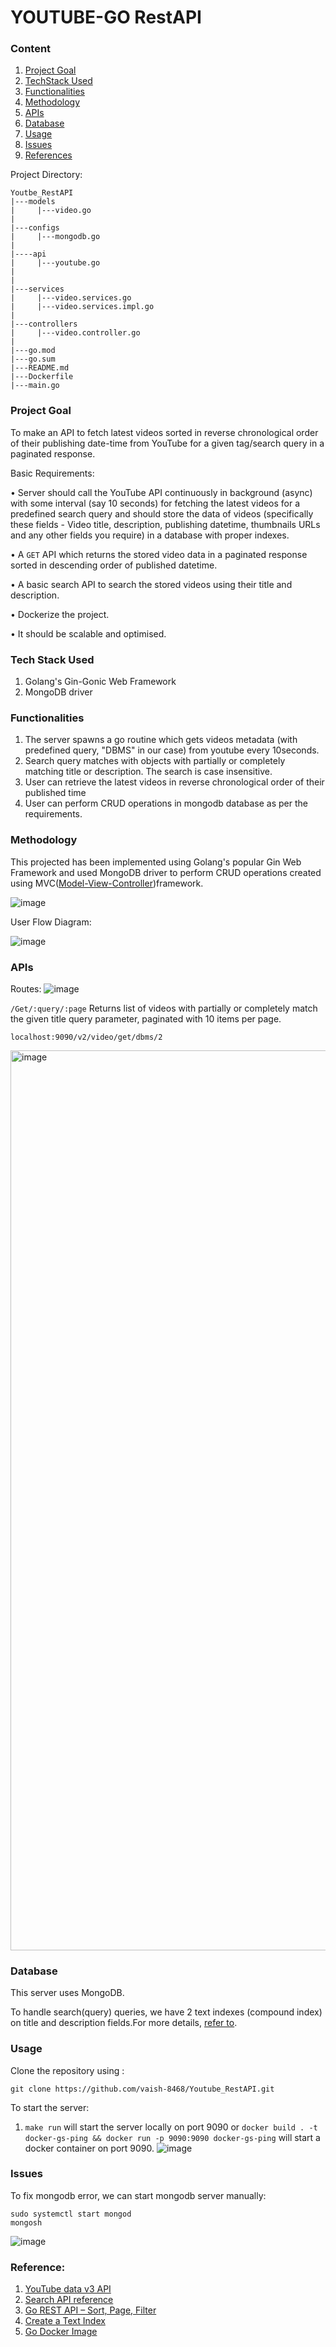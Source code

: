 # YOUTUBE-GO RestAPI
### Content
1. [Project Goal](https://github.com/vaish-8468/Youtube-API/edit/main/README.md#project-goal)
2. [TechStack Used](https://github.com/vaish-8468/Youtube-API/edit/main/README.md#tech-stack-used)
3. [Functionalities](https://github.com/vaish-8468/Youtube-API/edit/main/README.md#functionalities)
4. [Methodology](https://github.com/vaish-8468/Youtube-API/edit/main/README.md#methodology)
5. [APIs](https://github.com/vaish-8468/Youtube-API/edit/main/README.md#apis)
6. [Database](https://github.com/vaish-8468/Youtube-API/edit/main/README.md#database)
7. [Usage](https://github.com/vaish-8468/Youtube-API/edit/main/README.md#usage)
8. [Issues](https://github.com/vaish-8468/Youtube-API/edit/main/README.md#issues)
9. [References](https://github.com/vaish-8468/Youtube-API/edit/main/README.md#reference)


Project Directory:
```
Youtbe_RestAPI
|---models
|     |---video.go
|
|---configs
|     |---mongodb.go
|
|----api
|     |---youtube.go
|
|
|---services
|     |---video.services.go
|     |---video.services.impl.go
|
|---controllers
|     |---video.controller.go
|
|---go.mod
|---go.sum
|---README.md
|---Dockerfile
|---main.go

```


### Project Goal
To make an API to fetch latest videos sorted in reverse chronological order of their
publishing date-time from YouTube for a given tag/search query in a paginated
response.

Basic Requirements:

• Server should call the YouTube API continuously in background (async) with
some interval (say 10 seconds) for fetching the latest videos for a predefined
search query and should store the data of videos (specifically these fields -
Video title, description, publishing datetime, thumbnails URLs and any other
fields you require) in a database with proper indexes.

• A `GET` API which returns the stored video data in a paginated response sorted
in descending order of published datetime.

• A basic search API to search the stored videos using their title and description.

• Dockerize the project.

• It should be scalable and optimised.

### Tech Stack Used
1. Golang's Gin-Gonic Web Framework
2. MongoDB driver

### Functionalities
1. The server spawns a go routine which gets videos metadata (with predefined query, "DBMS" in our case) from youtube every 10seconds.
2. Search query matches with objects with partially or completely matching title or description. The search is case insensitive.
3. User can retrieve the latest videos in reverse chronological order of their published time
4. User can perform CRUD operations in mongodb database as per the requirements.


### Methodology
This projected has been implemented using Golang's popular Gin Web Framework and used MongoDB driver to perform CRUD operations created using MVC([Model-View-Controller](https://www.geeksforgeeks.org/mvc-framework-introduction/))framework.

![image](https://github.com/vaish-8468/Youtube_RestAPI/assets/84587662/86b53b56-9167-485c-8e6b-2524e5435d07)



User Flow Diagram:

![image](https://github.com/vaish-8468/Youtube_RestAPI/assets/84587662/3d25c59b-c12d-436e-8a07-c91f323671ee)




### APIs
Routes:
![image](https://github.com/vaish-8468/Youtube_RestAPI/assets/84587662/f20d9d85-3447-4963-ab81-b16550555693)



`/Get/:query/:page` Returns list of videos with partially or completely match the given title query parameter, paginated with 10 items per page.
```
localhost:9090/v2/video/get/dbms/2
```
<img width="1440" alt="image" src="https://github.com/vaish-8468/Youtube_RestAPI/assets/84587662/b6e08811-4a9e-4289-a701-d8e6c268ffcb">





### Database
This server uses MongoDB. 

To handle search(query) queries, we have 2 text indexes (compound index) on title and description fields.For more details, [refer to](https://www.mongodb.com/docs/drivers/go/current/fundamentals/connection/).


### Usage
Clone the repository using :
```
git clone https://github.com/vaish-8468/Youtube_RestAPI.git
```
To start the server:
1. `make run` will start the server locally on port 9090
   or
`docker build . -t docker-gs-ping && docker run -p 9090:9090 docker-gs-ping` will start a docker container on port 9090.
![image](https://github.com/vaish-8468/Youtube-API/assets/84587662/58094105-ef0e-4e75-bc34-c3cb059e222b)


### Issues
To fix mongodb error, we can start mongodb server manually:
```
sudo systemctl start mongod
mongosh
```
![image](https://github.com/vaish-8468/Youtube-API/assets/84587662/3814e17e-4dbd-4ffc-b0c5-e15af7a73488)



### Reference:
 1. [YouTube data v3 API](https://developers.google.com/youtube/v3/gettingstarted)
 2. [Search API reference](https://developers.google.com/youtube/v3/docs/search/list)
 3. [Go REST API – Sort, Page, Filter](https://go-cloud-native.com/golang/go-rest-api-sort-page-and-filter)
 4. [Create a Text Index](https://www.mongodb.com/docs/drivers/go/current/fundamentals/crud/read-operations/text/#:~:text=To%20perform%20a%20text%20search,field%20in%20your%20query%20filter)
 5. [Go Docker Image](https://docs.docker.com/language/golang/build-images/)




